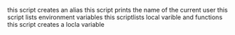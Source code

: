 this script creates an alias
this script prints the name of the current user
this script lists environment variables
this scriptlists local varible and functions
this script creates a locla variable
